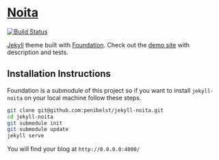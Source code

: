 [Noita][demo]
==================

[![Build Status][ci-badge]][ci]

[Jekyll][jekyll] theme built with [Foundation][foundation]. Check out the [demo site][demo] with description and tests.

## Installation Instructions

Foundation is a submodule of this project so if you want to install `jekyll-noita` on your local machine follow these steps.

```bash
git clone git@github.com:penibelst/jekyll-noita.git
cd jekyll-noita
git submodule init
git submodule update
jekyll serve
```

You will find your blog at `http://0.0.0.0:4000/`

[ci]: https://travis-ci.org/penibelst/jekyll-noita
[ci-badge]: https://travis-ci.org/penibelst/jekyll-noita.svg?branch=gh-pages
[demo]: http://noita.penibelst.de/
[foundation]: http://foundation.zurb.com/
[jekyll]: http://jekyllrb.com/
